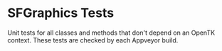 # SFGraphics Tests
Unit tests for all classes and methods that don't depend on an OpenTK context. These tests are checked by each Appveyor build.
